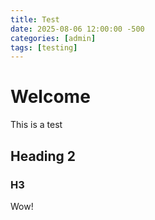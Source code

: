 ```yaml
---
title: Test
date: 2025-08-06 12:00:00 -500
categories: [admin]
tags: [testing]
---
```


# Welcome

This is a test

## Heading 2

### H3

Wow!
